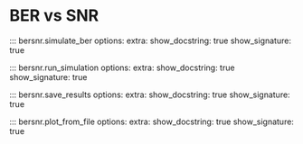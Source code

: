 # BER vs SNR

::: bersnr.simulate_ber
    options:
        extra:
            show_docstring: true
            show_signature: true

::: bersnr.run_simulation
    options:
        extra:
            show_docstring: true
            show_signature: true

::: bersnr.save_results
    options:
        extra:
            show_docstring: true
            show_signature: true

::: bersnr.plot_from_file
    options:
        extra:
            show_docstring: true
            show_signature: true